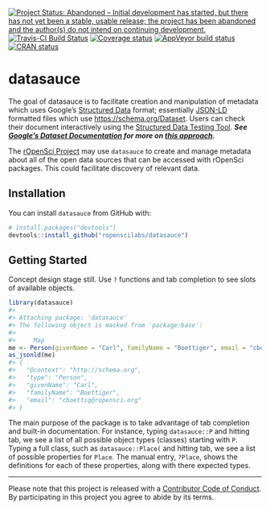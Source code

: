 
[![Project Status: Abandoned – Initial development has started, but there has not yet been a stable, usable release; the project has been abandoned and the author(s) do not intend on continuing development.](https://www.repostatus.org/badges/latest/abandoned.svg)](https://www.repostatus.org/#abandoned)
[![Travis-CI Build
Status](https://travis-ci.org/ropenscilabs/datasauce.svg?branch=master)](https://travis-ci.org/ropenscilabs/datasauce)
[![Coverage
status](https://codecov.io/gh/ropenscilabs/datasauce/branch/master/graph/badge.svg)](https://codecov.io/github/ropenscilabs/datasauce?branch=master)
[![AppVeyor build
status](https://ci.appveyor.com/api/projects/status/github/ropenscilabs/datasauce?branch=master&svg=true)](https://ci.appveyor.com/project/ropenscilabs/datasauce)
[![CRAN
status](https://www.r-pkg.org/badges/version/datasauce)](https://cran.r-project.org/package=datasauce)

<!-- README.md is generated from README.Rmd. Please edit that file -->

# datasauce

The goal of datasauce is to facilitate creation and manipulation of
metadata which uses Google’s [Structured
Data](https://developers.google.com/search/docs/guides/intro-structured-data)
format; essentially [JSON-LD](https://json-ld.org) formatted files which
use <https://schema.org/Dataset>. Users can check their document
interactively using the [Structured Data Testing
Tool](https://search.google.com/structured-data/testing-tool). ***See
[Google’s Dataset
Documentation](https://developers.google.com/search/docs/data-types/dataset)
for more on [this
approach](https://ai.googleblog.com/2017/01/facilitating-discovery-of-public.html).***

The [rOpenSci Project](https://ropensci.org) may use `datasauce` to
create and manage metadata about all of the open data sources that can
be accessed with rOpenSci packages. This could facilitate discovery of
relevant data.

## Installation

You can install `datasauce` from GitHub with:

``` r
# install.packages("devtools")
devtools::install_github("ropenscilabs/datasauce")
```

## Getting Started

Concept design stage still. Use `?` functions and tab completion to see
slots of available objects.

``` r
library(datasauce)
#> 
#> Attaching package: 'datasauce'
#> The following object is masked from 'package:base':
#> 
#>     Map
me <- Person(givenName = "Carl", familyName = "Boettiger", email = "cboettig@ropensci.org")
as_jsonld(me)
#> {
#>   "@context": "http://schema.org",
#>   "type": "Person",
#>   "givenName": "Carl",
#>   "familyName": "Boettiger",
#>   "email": "cboettig@ropensci.org"
#> }
```

The main purpose of the package is to take advantage of tab completion
and built-in documentation. For instance, typing `datasauce::P` and
hitting tab, we see a list of all possible object types (classes)
starting with `P`. Typing a full class, such as `datasauce::Place(` and
hitting tab, we see a list of possible properties for `Place`. The
manual entry, `?Place`, shows the definitions for each of these
properties, along with there expected types.

-----

Please note that this project is released with a [Contributor Code of
Conduct](CODE_OF_CONDUCT.md). By participating in this project you agree
to abide by its terms.
